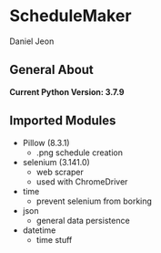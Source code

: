 # ScheduleMaker
Daniel Jeon

## General About

**Current Python Version: 3.7.9**

## Imported Modules

- Pillow (8.3.1)
  - .png schedule creation
- selenium (3.141.0)
  - web scraper
  - used with ChromeDriver
- time
  - prevent selenium from borking
- json
  - general data persistence
- datetime
  - time stuff
